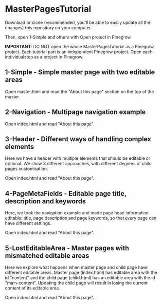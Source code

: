 # MasterPagesTutorial

Download or clone (recommended, you'll be able to easily update all the changes) this repository on your computer.

Then, open 1-Simple and others with Open project in Pinegrow.

**IMPORTANT**: DO NOT open the whole MasterPagesTutorial as a Pinegrow project. Each tutorial part is an independent Pinegrow project. Open each individualstep as a project in Pinegrow.

1-Simple - Simple master page with two editable areas
--------
Open master.html and read the "About this page" section on the top of the master.

2-Navigation - Multipage navigation example
--------
Open index.html and read "About this page".

3-Header - Different ways of handling complex elements
---------
Here we have a header with multiple elements that should be editable or optional. We show 3 different approaches, with different degrees of child pages customisation.

Open index.html and read "About this page".

4-PageMetaFields - Editable page title, description and keywords
------

Here, we took the navigation example and made page head information editable: title, page description and page keywords, so that every page can have different settings.

Open index.html and read "About this page".

5-LostEditableArea - Master pages with mismatched editable areas
-------

Here we explore what happens when master page and child page have different editable areas. Master page (index.html) has editable area with the id "content" and the child page (child.html) has an editable area with the id "main-content". Updating the child page will result in losing the current content of its editable area.

Open index.html and read "About this page".